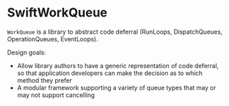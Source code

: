 # SwiftWorkQueue
`WorkQueue` is a library to abstract code deferral (RunLoops, DispatchQueues, OperationQueues, EventLoops).

Design goals:
 - Allow library authors to have a generic representation of code deferral, so that application developers can make the decision as to which method they prefer
 - A modular framework supporting a variety of queue types that may or may not support cancelling
 
